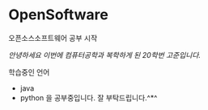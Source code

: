 # OpenSoftware
오픈소스소프트웨어 공부 시작


*안녕하세요 이번에 컴퓨터공학과 복학하게 된 20학번 고준입니다.*

학습중인 언어
- java 
- python
을 공부중입니다.
잘 부탁드립니다.^*^
